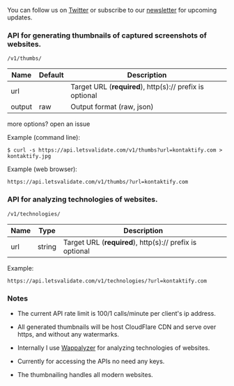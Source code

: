 You can follow us on [Twitter](https://twitter.com/letsvalidate) or subscribe to our [newsletter](http://eepurl.com/cMQjGz) for upcoming updates.


### API for generating thumbnails of captured screenshots of websites.

    /v1/thumbs/

Name    | Default   | Description
----    | -------   | -----------
url     |           | Target URL (**required**), http(s):// prefix is optional
output  | raw       | Output format (raw, json)

more options? open an issue

Example (command line):

    $ curl -s https://api.letsvalidate.com/v1/thumbs?url=kontaktify.com > kontaktify.jpg

Example (web browser):

    https://api.letsvalidate.com/v1/thumbs/?url=kontaktify.com



### API for analyzing technologies of websites.

    /v1/technologies/

Name    | Type      | Description
----    | ----      | -----------
url     | string    | Target URL (**required**), http(s):// prefix is optional

Example:

    https://api.letsvalidate.com/v1/technologies/?url=kontaktify.com


### Notes

* The current API rate limit is 100/1 calls/minute per client's ip address.

* All generated thumbnails will be host CloudFlare CDN and serve over https, and without any watermarks.

* Internally I use [Wappalyzer](https://github.com/AliasIO/Wappalyzer) for analyzing technologies of websites.

* Currently for accessing the APIs no need any keys.

* The thumbnailing handles all modern websites.
